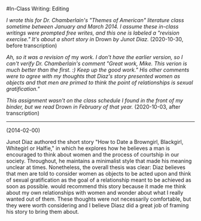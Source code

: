 #In-Class Writing: Editing

*I wrote this for Dr. Chamberlain's "Themes of American" literature class
sometime between January and March 2014. I assume these in-class writings were prompted free writes, and this one is labeled a "revision exercise." It's about a short story in* Drown *by Junot Diaz.* (2020-10-30, before transcription)

*Ah, so it was a revision of* my *work. I don't have the earlier version, so I can't verify Dr. Chamberlain's comment "Great work, Mike. This verion is much better than the first. :) Keep up the good work." His other comments were to agree with my thoughts that Diaz's story presented women as objects and that men are primed to think the point of relationships is sexual gratification."*

*This assignment wasn't on the class schedule I found in the front of my binder,
but we read* Drown *in February of that year.* (2020-10-03, after transcription)

---------

(2014-02-00)

Junot Diaz authored the short story "How to Date a Browngirl, Blackgirl, Whitegirl or Halfie," in which he explores how he believes a man is encouraged to think about women and the process of courtship in our society. Throughout, he maintains a minimalist style that made his meaning unclear at times. Nonetheless, the overall thesis was clear: Diaz believes that men are told to consider women as objects to be acted upon and think of sexual gratification as the goal of a relationship meant to be achieved as soon as possible.  would recommend this story because it made me think about my own relationships with women and wonder about what I really wanted out of them. These thoughts were not necessarily comfortable, but they were worth considering and I believe Diasz did a great job of framing his story to bring them about.
